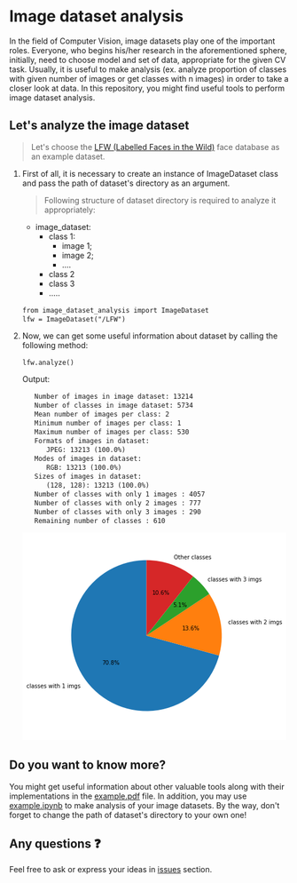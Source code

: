 # Image dataset analysis

In the field of Computer Vision, image datasets play one of the important roles. Everyone, who begins his/her research in the aforementioned sphere, initially, need to choose model and set of data, appropriate for the given CV task. Usually, it is useful to make analysis (ex. analyze proportion of classes with given number of images or get classes with n images) in order to take a closer look at data. In this repository, you might find useful tools to perform image dataset analysis.


## Let's analyze the image dataset

>Let's choose the [LFW (Labelled Faces in the Wild)](http://vis-www.cs.umass.edu/lfw/) face database as an example dataset.


1) First of all, it is necessary to create an instance of ImageDataset class and pass the path of dataset's directory as an argument.

   >Following structure of dataset directory is required to analyze it appropriately:
    - image_dataset:
        - class 1:
            - image 1;
            - image 2;
            - ....
        - class 2
        - class 3
        - .....
   
   
   ```   
   from image_dataset_analysis import ImageDataset
   lfw = ImageDataset("/LFW")   
   ```
2) Now, we can get some useful information about dataset by calling the following method:
   
   ```
   lfw.analyze()
   ```
   
   Output:
   
   ```
      Number of images in image dataset: 13214
      Number of classes in image dataset: 5734
      Mean number of images per class: 2
      Minimum number of images per class: 1
      Maximum number of images per class: 530
      Formats of images in dataset:
         JPEG: 13213 (100.0%)
      Modes of images in dataset:
         RGB: 13213 (100.0%)
      Sizes of images in dataset:
         (128, 128): 13213 (100.0%)
      Number of classes with only 1 images : 4057
      Number of classes with only 2 images : 777
      Number of classes with only 3 images : 290
      Remaining number of classes : 610
   ```
   ![proportion of images](/example/images/analyze_output.png)
   
## Do you want to know more?
You might get useful information about other valuable tools along with their implementations in the [example.pdf](https://github.com/SamandarYokubov/image_dataset_analysis/blob/main/example/example.pdf) file.
In addition, you may use [example.ipynb](https://github.com/SamandarYokubov/image_dataset_analysis/blob/main/example.ipynb) to make analysis of your image datasets. By the way, don't forget to change the path of dataset's directory to your own one!

##  Any questions :question:
Feel free to ask or express your ideas in [issues](https://github.com/SamandarYokubov/image_dataset_analysis/issues) section.

